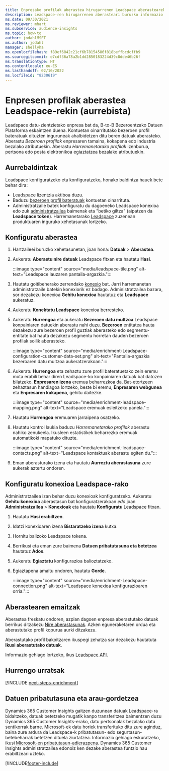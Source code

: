```yaml
---
title: Enpresako profilak aberastea hirugarrenen Leadspace aberastearekin
description: Leadspace-ren hirugarrenen aberasteari buruzko informazio orokorra.
ms.date: 09/30/2021
ms.reviewer: mhart
ms.subservice: audience-insights
ms.topic: how-to
author: jodahlMSFT
ms.author: jodahl
manager: shellyha
ms.openlocfilehash: f89ef6842c21cf6b78154586f818beffbcdcffb9
ms.sourcegitcommit: e7cdf36a78a2b1dd2850183224d39c8dde46b26f
ms.translationtype: HT
ms.contentlocale: eu-ES
ms.lasthandoff: 02/16/2022
ms.locfileid: "8230619"
---
```

# <a name="enrichment-of-company-profiles-with-leadspace-preview"></a>Enpresen profilak aberastea Leadspace-rekin (aurrebista)

Leadspace datu-zientzietako enpresa bat da, B-to-B Bezeroentzako Datuen Plataforma eskaintzen duena. Kontuetan oinarritutako bezeroen profil bateratuak dituzten inguruneak ahalbidetzen ditu beren datuak aberasteko. Aberastu *Bezeroen profilak* enpresaren tamaina, kokapena edo industria bezalako atributuekin. Aberastu *Harremanetarako profilak* izenburua, pertsona edo posta elektronikoa egiaztatzea bezalako atributuekin.

## <a name="prerequisites"></a>Aurrebaldintzak

Leadspace konfiguratzeko eta konfiguratzeko, honako baldintza hauek bete behar dira:

- Leadspace lizentzia aktiboa duzu.
- Baduzu [bezeroen profil bateratuak](customer-profiles.md) kontuetan oinarrituta.
- Administratzaile batek konfiguratu du dagoeneko Leadspace konexioa edo zuk [administratzailea](permissions.md#administrator) baimenak eta "betiko giltza" (aipatzen da **Leadspace token**). Harremanetarako [Leadspace](https://www.leadspace.com/leadspace-microsoft-dynamics-365/) zuzenean produktuaren inguruko xehetasunak lortzeko.

## <a name="configure-the-enrichment"></a>Konfiguratu aberastea

1. Hartzaileei buruzko xehetasunetan, joan hona: **Datuak** > **Aberastea**.

1. Aukeratu **Aberastu nire datuak** Leadspace fitxan eta hautatu **Hasi**.

   :::image type="content" source="media/leadspace-tile.png" alt-text="Leadspace lauzaren pantaila-argazkia.":::

1. Hautatu goitibeherako zerrendako [konexio](connections.md) bat. Jarri harremanetan administratzaile batekin konexiorik ez badago. Administratzailea bazara, sor dezakezu konexioa **Gehitu konexioa** hautatuz eta **Leadspace** aukeratuz. 

1. Aukeratu **Konektatu Leadspace** konexioa berresteko.

1. Aukeratu **Hurrengoa** eta aukeratu **Bezeroen datu multzoa** Leadspace konpainiaren datuekin aberastu nahi duzu. **Bezeroen** entitatea hauta dezakezu zure bezeroen profil guztiak aberasteko edo segmentu-entitate bat hauta dezakezu segmentu horretan dauden bezeroen profilak soilik aberasteko.

    :::image type="content" source="media/enrichment-Leadspace-configuration-customer-data-set.png" alt-text="Pantaila-argazkia bezeroaren datu multzoa aukeratzerakoan.":::

1. Aukeratu **Hurrengoa** eta zehaztu zure profil bateratuetako zein eremu mota erabili behar diren Leadspace-ko konpainiaren datuak bat datozen bilatzeko. **Enpresaren izena** eremua beharrezkoa da. Bat-etortzeen zehaztasun handiagoa lortzeko, beste bi eremu, **Enpresaren webgunea** eta **Enpresaren kokapena**, gehitu daitezke.

   :::image type="content" source="media/enrichment-leadspace-mapping.png" alt-text="Leadspace eremuak esleitzeko panela.":::

1. Hautatu **Hurrengoa** eremuaren jarraipena osatzeko.

1. Hautatu kontrol laukia baduzu *Harremanetarako profilak* aberastu nahiko zenukeela. Ikusleen estatistikek beharrezko eremuak automatikoki mapatuko dituzte.

   :::image type="content" source="media/enrichment-leadspace-contacts.png" alt-text="Leadspace kontaktuak aberastu egiten du.":::
 
1. Eman aberasturako izena eta hautatu **Aurreztu aberastasuna** zure aukerak aztertu ondoren.


## <a name="configure-the-connection-for-leadspace"></a>Konfiguratu konexioa Leadspace-rako 

Administratzailea izan behar duzu konexioak konfiguratzeko. Aukeratu **Gehitu konexioa** aberastasun bat konfiguratzerakoan *edo* joan **Administratzailea** > **Konexioak** eta hautatu **Konfiguratu** Leadspace fitxan.

1. Hautatu **Hasi erabiltzen**. 

1. Idatzi konexioaren izena **Bistaratzeko izena** kutxa.

1. Hornitu balizoko Leadspace tokena.

1. Berrikusi eta eman zure baimena **Datuen pribatutasuna eta betetzea** hautatuz **Ados**.

1. Aukeratu **Egiaztatu** konfigurazioa balioztatzeko.

1. Egiaztapena amaitu ondoren, hautatu **Gorde**.
   
   :::image type="content" source="media/enrichment-Leadspace-connection.png" alt-text="Leadspace konexioa konfigurazioaren orria.":::

## <a name="enrichment-results"></a>Aberastearen emaitzak

Aberastea freskatu ondoren, azpian dagoen enpresa aberastutako datuak berrikus ditzakezu [Nire aberastasunak](enrichment-hub.md). Azken eguneraketaren ordua eta aberastutako profil kopurua aurki ditzakezu.

Aberastutako profil bakoitzaren ikuspegi zehatza sar dezakezu hautatuta **Ikusi aberastutako datuak**.

Informazio gehiago lortzeko, ikus [Leadspace API](https://support.leadspace.com/hc/en-us/sections/201997649-API).

## <a name="next-steps"></a>Hurrengo urratsak


[!INCLUDE [next-steps-enrichment](../includes/next-steps-enrichment.md)]

## <a name="data-privacy-and-compliance"></a>Datuen pribatutasuna eta arau-gordetzea

Dynamics 365 Customer Insights gaitzen duzunean datuak Leadspace-ra bidaltzeko, datuak betetzeko mugatik kanpo transferitzea baimentzen duzu Dynamics 365 Customer Insights-erako, datu pertsonalak bezalako datu sentikorrak barne. Microsoft-ek datu horiek transferituko ditu zure aginduz, baina zure ardura da Leadspace-k pribatutasun- edo segurtasun-betebeharrak betetzen dituela ziurtatzea. Informazio gehiago eskuratzeko, ikusi [Microsoft-en pribatutasun-adierazpena](https://go.microsoft.com/fwlink/?linkid=396732).
Dynamics 365 Customer Insights administratzailea edonoiz ken dezake aberastea funtzio hau erabiltzeari uzteko.


[!INCLUDE[footer-include](../includes/footer-banner.md)]
